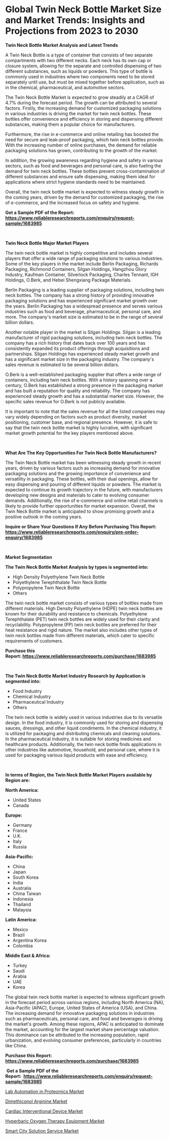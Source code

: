<p><h1>Global Twin Neck Bottle Market Size and Market Trends: Insights and Projections from 2023 to 2030</h1></p><p><strong>Twin Neck Bottle Market Analysis and Latest Trends</strong></p>
<p><p>A Twin Neck Bottle is a type of container that consists of two separate compartments with two different necks. Each neck has its own cap or closure system, allowing for the separate and controlled dispensing of two different substances, such as liquids or powders. This type of bottle is commonly used in industries where two components need to be stored separately until use, but must be mixed together before application, such as in the chemical, pharmaceutical, and automotive sectors.</p><p>The Twin Neck Bottle Market is expected to grow steadily at a CAGR of 4.7% during the forecast period. The growth can be attributed to several factors. Firstly, the increasing demand for customized packaging solutions in various industries is driving the market for twin neck bottles. These bottles offer convenience and efficiency in storing and dispensing different substances, making them a popular choice for manufacturers.</p><p>Furthermore, the rise in e-commerce and online retailing has boosted the need for secure and leak-proof packaging, which twin neck bottles provide. With the increasing number of online purchases, the demand for reliable packaging solutions has grown, contributing to the growth of the market.</p><p>In addition, the growing awareness regarding hygiene and safety in various sectors, such as food and beverages and personal care, is also fueling the demand for twin neck bottles. These bottles prevent cross-contamination of different substances and ensure safe dispensing, making them ideal for applications where strict hygiene standards need to be maintained.</p><p>Overall, the twin neck bottle market is expected to witness steady growth in the coming years, driven by the demand for customized packaging, the rise of e-commerce, and the increased focus on safety and hygiene.</p></p>
<p><strong>Get a Sample PDF of the Report:&nbsp; <a href="https://www.reliableresearchreports.com/enquiry/request-sample/1683985">https://www.reliableresearchreports.com/enquiry/request-sample/1683985</a></strong></p>
<p>&nbsp;</p>
<p><strong>Twin Neck Bottle Major Market Players</strong></p>
<p><p>The twin neck bottle market is highly competitive and includes several players that offer a wide range of packaging solutions to various industries. Some of the key players in the market include Berlin Packaging, Richards Packaging, Richmond Containers, Silgan Holdings, Hangzhou Glory Industry, Kaufman Container, Silverlock Packaging, Charles Tennant, IGH Holdings, O.Berk, and Hebei Shengxiang Package Materials.</p><p>Berlin Packaging is a leading supplier of packaging solutions, including twin neck bottles. The company has a strong history of providing innovative packaging solutions and has experienced significant market growth over the years. Berlin Packaging has a widespread presence and serves various industries such as food and beverage, pharmaceutical, personal care, and more. The company's market size is estimated to be in the range of several billion dollars.</p><p>Another notable player in the market is Silgan Holdings. Silgan is a leading manufacturer of rigid packaging solutions, including twin neck bottles. The company has a rich history that dates back over 100 years and has consistently expanded its product offerings through acquisitions and partnerships. Silgan Holdings has experienced steady market growth and has a significant market size in the packaging industry. The company's sales revenue is estimated to be several billion dollars.</p><p>O.Berk is a well-established packaging supplier that offers a wide range of containers, including twin neck bottles. With a history spanning over a century, O.Berk has established a strong presence in the packaging market and has built a reputation for quality and reliability. The company has experienced steady growth and has a substantial market size. However, the specific sales revenue for O.Berk is not publicly available.</p><p>It is important to note that the sales revenue for all the listed companies may vary widely depending on factors such as product diversity, market positioning, customer base, and regional presence. However, it is safe to say that the twin neck bottle market is highly lucrative, with significant market growth potential for the key players mentioned above.</p></p>
<p>&nbsp;</p>
<p><strong>What Are The Key Opportunities For Twin Neck Bottle Manufacturers?</strong></p>
<p><p>The Twin Neck Bottle market has been witnessing steady growth in recent years, driven by various factors such as increasing demand for innovative packaging solutions and the growing importance of convenience and versatility in packaging. These bottles, with their dual openings, allow for easy dispensing and pouring of different liquids or powders. The market is expected to continue its growth trajectory in the future, with manufacturers developing new designs and materials to cater to evolving consumer demands. Additionally, the rise of e-commerce and online retail channels is likely to provide further opportunities for market expansion. Overall, the Twin Neck Bottle market is anticipated to show promising growth and a positive outlook in the coming years.</p></p>
<p><strong>Inquire or Share Your Questions If Any Before Purchasing This Report: <a href="https://www.reliableresearchreports.com/enquiry/pre-order-enquiry/1683985">https://www.reliableresearchreports.com/enquiry/pre-order-enquiry/1683985</a></strong></p>
<p>&nbsp;</p>
<p><strong>Market Segmentation</strong></p>
<p><strong>The Twin Neck Bottle Market Analysis by types is segmented into:</strong></p>
<p><ul><li>High Density Polyethylene Twin Neck Bottle</li><li>Polyethylene Terephthalate Twin Neck Bottle</li><li>Polypropylene Twin Neck Bottle</li><li>Others</li></ul></p>
<p><p>The twin neck bottle market consists of various types of bottles made from different materials. High Density Polyethylene (HDPE) twin neck bottles are known for their durability and resistance to chemicals. Polyethylene Terephthalate (PET) twin neck bottles are widely used for their clarity and recyclability. Polypropylene (PP) twin neck bottles are preferred for their heat resistance and rigid nature. The market also includes other types of twin neck bottles made from different materials, which cater to specific requirements of customers.</p></p>
<p><strong>Purchase this Report:&nbsp;<a href="https://www.reliableresearchreports.com/purchase/1683985">https://www.reliableresearchreports.com/purchase/1683985</a></strong></p>
<p>&nbsp;</p>
<p><strong>The Twin Neck Bottle Market Industry Research by Application is segmented into:</strong></p>
<p><ul><li>Food Industry</li><li>Chemical Industry</li><li>Pharmaceutical Industry</li><li>Others</li></ul></p>
<p><p>The twin neck bottle is widely used in various industries due to its versatile design. In the food industry, it is commonly used for storing and dispensing sauces, dressings, and other liquid condiments. In the chemical industry, it is utilized for packaging and distributing chemicals and cleaning solutions. In the pharmaceutical industry, it is suitable for storing medicines and healthcare products. Additionally, the twin neck bottle finds applications in other industries like automotive, household, and personal care, where it is used for packaging various liquid products with ease and efficiency.</p></p>
<p>&nbsp;</p>
<p><strong>In terms of Region, the Twin Neck Bottle Market Players available by Region are:</strong></p>
<p>
    <p> <strong> North America: </strong>
        <ul>
            <li>United States</li>
            <li>Canada</li>
        </ul>
        </p> 
    <p> <strong> Europe: </strong>
        <ul>
            <li>Germany</li>
            <li>France</li>
            <li>U.K.</li>
            <li>Italy</li>
            <li>Russia</li>
        </ul>
        </p> 
    <p> <strong> Asia-Pacific: </strong>
        <ul>
            <li>China</li>
            <li>Japan</li>
            <li>South Korea</li>
            <li>India</li>
            <li>Australia</li>
            <li>China Taiwan</li>
            <li>Indonesia</li>
            <li>Thailand</li>
            <li>Malaysia</li>
        </ul>
        </p> 
    <p> <strong> Latin America: </strong>
        <ul>
            <li>Mexico</li>
            <li>Brazil</li>
            <li>Argentina Korea</li>
            <li>Colombia</li>
        </ul>
        </p> 
    <p> <strong> Middle East & Africa: </strong>
        <ul>
            <li>Turkey</li>
            <li>Saudi</li>
            <li>Arabia</li>
            <li>UAE</li>
            <li>Korea</li>
        </ul>
    </p>
    </p>
<p><p>The global twin neck bottle market is expected to witness significant growth in the forecast period across various regions, including North America (NA), Asia-Pacific (APAC), Europe, United States of America (USA), and China. The increasing demand for innovative packaging solutions in industries such as pharmaceuticals, personal care, and food and beverages is driving the market's growth. Among these regions, APAC is anticipated to dominate the market, accounting for the largest market share percentage valuation. This dominance can be attributed to the increasing population, rapid urbanization, and evolving consumer preferences, particularly in countries like China.</p></p>
<p><strong>Purchase this Report: <a href="https://www.reliableresearchreports.com/purchase/1683985">https://www.reliableresearchreports.com/purchase/1683985</a></strong></p>
<p>&nbsp;<strong>Get a Sample PDF of the Report:&nbsp;&nbsp;<a href="https://www.reliableresearchreports.com/enquiry/request-sample/1683985">https://www.reliableresearchreports.com/enquiry/request-sample/1683985</a></strong></p>
<p><strong></strong></p>
<p><p><a href="https://www.linkedin.com/pulse/lab-automation-proteomics-market-provides-detailed-segmentation-xfsqe/">Lab Automation in Proteomics Market</a></p><p><a href="https://medium.com/@royross51/dimethiconol-arginine-market-comprehensive-assessment-by-type-application-and-geography-8f14b7dae15d">Dimethiconol Arginine Market</a></p><p><a href="https://www.linkedin.com/pulse/cardiac-interventional-device-market-size-growth-forecast-51z3c/">Cardiac Interventional Device Market</a></p><p><a href="https://www.linkedin.com/pulse/hyperbaric-oxygen-therapy-equipment-market-size-share-global-i7vcc/">Hyperbaric Oxygen Therapy Equipment Market</a></p><p><a href="https://medium.com/@henrywheeler53/smart-city-solution-service-market-research-report-its-history-and-forecast-2023-to-2030-d9fb9bcda24b">Smart City Solution Service Market</a></p></p>